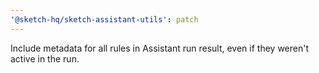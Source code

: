```yaml
---
'@sketch-hq/sketch-assistant-utils': patch
---
```


Include metadata for all rules in Assistant run result, even if they weren't active in the run.
